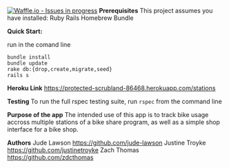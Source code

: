 [![Waffle.io - Issues in progress](https://badge.waffle.io/jude-lawson/bike-share.svg?columns=all)](http://waffle.io/jude-lawson/bike-share)
__Prerequisites__
This project assumes you have installed:
Ruby
Rails
Homebrew
Bundle

__Quick Start:__

run in the comand line
```
bundle install
bundle update
rake db:{drop,create,migrate,seed}
rails s
```
__Heroku Link__
https://protected-scrubland-86468.herokuapp.com/stations

__Testing__
To run the full rspec testing suite, run
```rspec```
from the command line

__Purpose of the app__
The intended use of this app is to track bike usage accross multiple stations of a bike share program,
as well as a simple shop interface for a bike shop.

__Authors__
Jude Lawson https://github.com/jude-lawson
Justine Troyke https://github.com/justinetroyke
Zach Thomas https://github.com/zdcthomas
